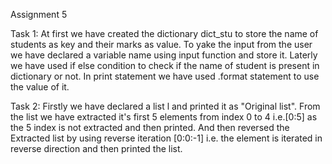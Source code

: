 Assignment 5

Task 1:
At first we have created the dictionary dict_stu to store the name of students as key and their marks as value.
To yake the input from the user we have declared a variable name using input function and store it.
Laterly we have used if else condition to check if the name of student is present in dictionary or not.
In print statement we have used .format statement to use the value of it.

Task 2:
Firstly we have declared a list l and printed it as "Original list".
From the list we have extracted it's first 5 elements from index 0 to 4 i.e.[0:5] as the 5 index is not extracted and then printed.
And then reversed the Extracted list by using reverse iteration [0:0:-1] i.e. the element is iterated in reverse direction and then printed the list.
